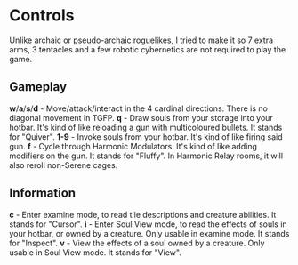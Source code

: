 # Controls

Unlike archaic or pseudo-archaic roguelikes, I tried to make it so 7 extra arms, 3 tentacles and a few robotic cybernetics are not required to play the game.

## Gameplay

**w**/**a**/**s**/**d** - Move/attack/interact in the 4 cardinal directions. There is no diagonal movement in TGFP.
**q** - Draw souls from your storage into your hotbar. It's kind of like reloading a gun with multicoloured bullets. It stands for "Quiver".
**1-9** - Invoke souls from your hotbar. It's kind of like firing said gun.
**f** - Cycle through Harmonic Modulators. It's kind of like adding modifiers on the gun. It stands for "Fluffy". In Harmonic Relay rooms, it will also reroll non-Serene cages.

## Information

**c** - Enter examine mode, to read tile descriptions and creature abilities. It stands for "Cursor".
**i** - Enter Soul View mode, to read the effects of souls in your hotbar, or owned by a creature. Only usable in examine mode. It stands for "Inspect".
**v** - View the effects of a soul owned by a creature. Only usable in Soul View mode. It stands for "View".
